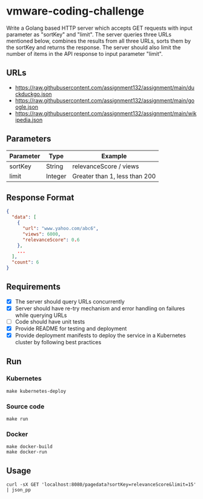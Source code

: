 # vmware-coding-challenge
Write a Golang based HTTP server which accepts GET requests with input parameter as "sortKey"
and "limit". The server queries three URLs mentioned below, combines the results from all three
URLs, sorts them by the sortKey and returns the response. The server should also limit the number
of items in the API response to input parameter "limit".

## URLs
* https://raw.githubusercontent.com/assignment132/assignment/main/duckduckgo.json
* https://raw.githubusercontent.com/assignment132/assignment/main/google.json
* https://raw.githubusercontent.com/assignment132/assignment/main/wikipedia.json

## Parameters
| Parameter | Type    | Example                       |
|-----------|---------|-------------------------------|
| sortKey   | String  | relevanceScore / views        |
| limit     | Integer | Greater than 1, less than 200 |

## Response Format
```json
{
  "data": [
    {
      "url": "www.yahoo.com/abc6",
      "views": 6000,
      "relevanceScore": 0.6
    },
    ...
  ],
  "count": 6
}
```

## Requirements
- [x] The server should query URLs concurrently
- [x] Server should have re-try mechanism and error handling on failures while querying URLs
- [ ] Code should have unit tests
- [x] Provide README for testing and deployment
- [x] Provide deployment manifests to deploy the service in a Kubernetes cluster by following best
  practices

## Run
### Kubernetes
```shell
make kubernetes-deploy
```
### Source code
```shell
make run
```
### Docker
```shell
make docker-build
make docker-run
```

## Usage
```shell
curl -sX GET 'localhost:8080/pagedata?sortKey=relevanceScore&limit=15' | json_pp
```